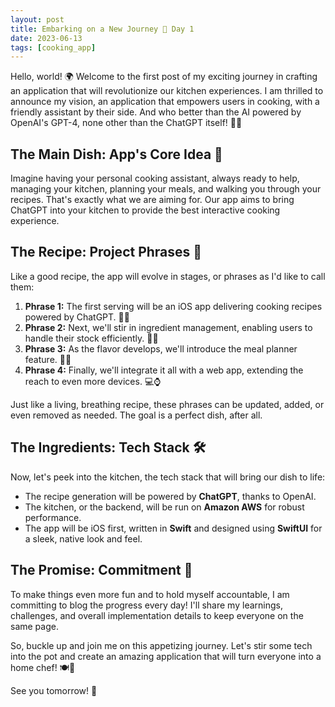 ```yaml
---
layout: post
title: Embarking on a New Journey 🚀 Day 1
date: 2023-06-13
tags: [cooking_app]
---
```


Hello, world! 🌍 Welcome to the first post of my exciting journey in crafting an application that will revolutionize our kitchen experiences. I am thrilled to announce my vision, an application that empowers users in cooking, with a friendly assistant by their side. And who better than the AI powered by OpenAI's GPT-4, none other than the ChatGPT itself! 🤖🍳

## The Main Dish: App's Core Idea 🥘

Imagine having your personal cooking assistant, always ready to help, managing your kitchen, planning your meals, and walking you through your recipes. That's exactly what we are aiming for. Our app aims to bring ChatGPT into your kitchen to provide the best interactive cooking experience.

## The Recipe: Project Phrases 📝

Like a good recipe, the app will evolve in stages, or phrases as I'd like to call them:

1. **Phrase 1:** The first serving will be an iOS app delivering cooking recipes powered by ChatGPT. 📱📖
2. **Phrase 2:** Next, we'll stir in ingredient management, enabling users to handle their stock efficiently. 🥕🍅
3. **Phrase 3:** As the flavor develops, we'll introduce the meal planner feature. 📆🍱
4. **Phrase 4:** Finally, we'll integrate it all with a web app, extending the reach to even more devices. 💻⌚

Just like a living, breathing recipe, these phrases can be updated, added, or even removed as needed. The goal is a perfect dish, after all.

## The Ingredients: Tech Stack 🛠

Now, let's peek into the kitchen, the tech stack that will bring our dish to life:

- The recipe generation will be powered by **ChatGPT**, thanks to OpenAI.
- The kitchen, or the backend, will be run on **Amazon AWS** for robust performance.
- The app will be iOS first, written in **Swift** and designed using **SwiftUI** for a sleek, native look and feel.

## The Promise: Commitment 🤞

To make things even more fun and to hold myself accountable, I am committing to blog the progress every day! I'll share my learnings, challenges, and overall implementation details to keep everyone on the same page.

So, buckle up and join me on this appetizing journey. Let's stir some tech into the pot and create an amazing application that will turn everyone into a home chef! 🍽️💫

See you tomorrow! 👋
